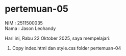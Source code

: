# pertemuan-05

NIM : 2511500035<br>
Nama : Jason Leohandy<br>

Hari ini, Rabu 22 Oktober 2025, saya mempelajari: 
<ol>
<li>Copy index.html dan style.css folder pertemuan-04</li>
</lo>